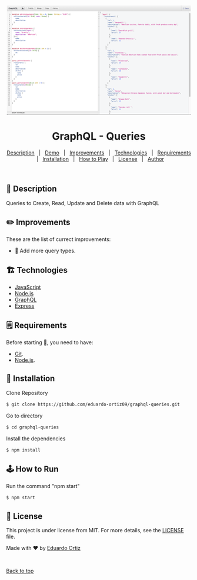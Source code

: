 <div align="center" id="top">
  <img src="screenshot.png"  width="500"/>   
</div>

# <h1 align="center">GraphQL - Queries</h1>

<p align="center">
  <a href="#dart-description">Description</a> &#xa0; | &#xa0; 
  <a href="#dart-demo">Demo</a> &#xa0; | &#xa0;
  <a href="#memo-improvements">Improvements</a> &#xa0; | &#xa0;
  <a href="#art-technologies">Technologies</a> &#xa0; | &#xa0;
  <a href="#white_check_mark-requirements">Requirements</a> &#xa0; | &#xa0;
  <a href="#toolbox-installation">Installation</a> &#xa0; | &#xa0;
  <a href="#joystickhow-to-play">How to Play</a> &#xa0; | &#xa0;
  <a href="#briefcase-license">License</a> &#xa0; | &#xa0;
  <a href="https://github.com/arturomsoberanes" target="_blank">Author</a>
</p>

<br>


## :notebook_with_decorative_cover:	 Description ##

Queries to Create, Read, Update and Delete data with GraphQL

## :pencil2: Improvements ##

These are the list of currect improvements:

- :pushpin:	Add more query types.	

## :building_construction: Technologies ##

- [JavaScript](https://www.w3schools.com/js/)
- [Node.js](https://nodejs.org/)
- [GraphQL](https://graphql.org/)
- [Express](https://expressjs.com/)

## :spiral_notepad: Requirements ##

Before starting :checkered_flag:, you need to have:
- [Git](https://git-scm.com).
- [Node.js](https://nodejs.org/en/).

## :toolbox: Installation ##

Clone Repository

```bash
$ git clone https://github.com/eduardo-ortiz09/graphql-queries.git
```
Go to directory

```bash
$ cd graphql-queries
```
Install the dependencies

```bash
$ npm install 
```

## :joystick:	How to Run ##

Run the command "npm start"

```bash
$ npm start
```


## :briefcase:	 License ##

This project is under license from MIT. For more details, see the [LICENSE](LICENSE) file.


Made with :heart: by <a href="https://github.com/eduardo-ortiz09/" target="_blank">Eduardo Ortiz</a>

&#xa0;

<a href="#top">Back to top</a>


